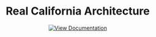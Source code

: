 <h1 align="center">Real California Architecture</h1>

<p align="center">
  <a href="https://tentypeeek.gitbook.io/undv/mlo/rca" target="_blank">
    <img src="https://img.shields.io/badge/View%20Docs-Real%20California%20Architecture-blue?style=for-the-badge&logo=readthedocs" alt="View Documentation">
  </a>
</p>
